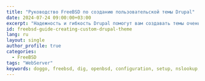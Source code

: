 ```yaml
---
title: "Руководство FreeBSD по созданию пользовательской темы Drupal"
date: 2024-07-24 09:00:00+03:00
excerpt: "Надежность и гибкость Drupal помогут вам создавать темы очень высокой сложности и изысканности."
id: freebsd-guide-creating-custom-drupal-theme
lang: ru
layout: single
author_profile: true
categories:
  - FreeBSD
tags: "WebServer"
keywords: doggo, freebsd, dig, openbsd, configuration, setup, nslookup, command
---
```


